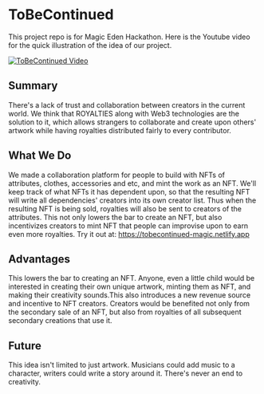 # ToBeContinued

This project repo is for Magic Eden Hackathon. Here is the Youtube video for the quick illustration of the idea of our project.

[![ToBeContinued Video](https://img.youtube.com/vi/BwA3WKoP5r0/0.jpg)](https://youtu.be/BwA3WKoP5r0)

## Summary

There's a lack of trust and collaboration between creators in the current world. We think that ROYALTIES along with Web3 technologies are the solution to it, which allows strangers to collaborate and create upon others' artwork while having royalties distributed fairly to every contributor.

## What We Do

We made a collaboration platform for people to build with NFTs of attributes, clothes, accessories and etc, and mint the work as an NFT. We'll keep track of what NFTs it has dependent upon, so that the resulting NFT will write all dependencies' creators into its own creator list. Thus when the resulting NFT is being sold, royalties will also be sent to creators of the attributes. This not only lowers the bar to create an NFT, but also incentivizes creators to mint NFT that people can improvise upon to earn even more royalties. Try it out at: https://tobecontinued-magic.netlify.app

## Advantages

This lowers the bar to creating an NFT. Anyone, even a little child would be interested in creating their own unique artwork, minting them as NFT, and making their creativity sounds.This also introduces a new revenue source and incentive to NFT creators. Creators would be benefited not only from the secondary sale of an NFT, but also from royalties of all subsequent secondary creations that use it.

## Future

This idea isn't limited to just artwork. Musicians could add music to a character, writers could write a story around it. There's never an end to creativity.

